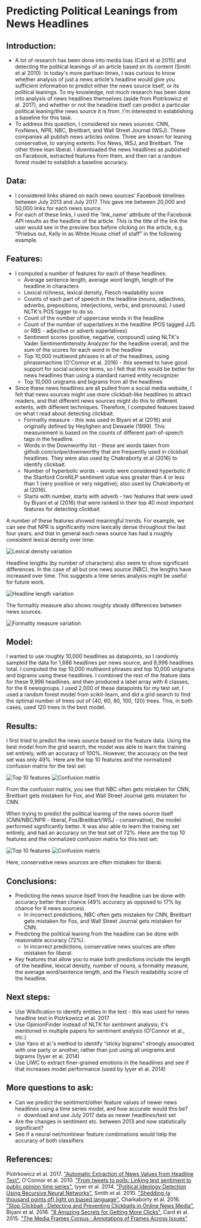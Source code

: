 # Predicting Political Leanings from News Headlines

## Introduction:
* A lot of research has been done into media bias (Card et al 2015) and detecting the political leanings of an article based on its content (Smith et al 2010). In today's more partisan times, I was curious to know whether analysis of just a news article's headline would give you sufficient information to predict either the news source itself, or its political leanings. To my knowledge, not much research has been done into analysis of news headlines themselves (aside from Piotrkowicz et al. 2017), and whether or not the headline itself can predict a particular political leaning/the news source it is from. I'm interested in establishing a baseline for this task.
* To address this question, I considered six news sources: CNN, FoxNews, NPR, NBC, Breitbart, and Wall Street Journal (WSJ). These companies all publish news articles online. Three are known for leaning conservative, to varying extents: Fox News, WSJ, and Breitbart. The other three lean liberal. I downloaded the news headlines as published on Facebook, extracted features from them, and then ran a random forest model to establish a baseline accuracy.

## Data:
* I considered links shared on each news sources' Facebook timelines between July 2013 and July 2017. This gave me between 20,000 and 50,000 links for each news source.
* For each of these links, I used the 'link_name' attribute of the Facebook API results as the headline of the article. This is the title of the link the user would see in the preview box before clicking on the article, e.g. "Priebus out, Kelly in as White House chief of staff" in the following example.


## Features:
* I computed a number of features for each of these headlines:
    * Average sentence length, average word length, length of the headline in characters
    * Lexical richness, lexical density, Flesch readability score
    * Counts of each part of speech in the headline (nouns, adjectives, adverbs, prepositions, interjections, verbs, and pronouns). I used NLTK's POS tagger to do so.
    * Count of the number of uppercase words in the headline
    * Count of the number of superlatives in the headline (POS tagged JJS or RBS - adjective or adverb superlatives)
    * Sentiment scores (positive, negative, compound) using NLTK's Vader SentimentIntensity Analyzer for the headline overall, and the sum of the scores for each word in the headline
    * Top 10,000 multiword phrases in all of the headlines, using phrasemachine (O'Connor et al. 2016) - this seemed to have good support for social science terms, so I felt that this would be better for news headlines than using a standard named entity recognizer
    * Top 10,000 unigrams and bigrams from all the headlines
* Since these news headlines are all pulled from a social media website, I felt that news sources might use more clickbait-like headlines to attract readers, and that different news sources might do this to different extents, with different techniques. Therefore, I computed features based on what I read about detecting clickbait. 
    * Formality measure - this was used in Biyani et al (2016) and originally defined by Heylighen and Dewaele (1999). This measurement is based on the counts of different part-of-speech tags in the headline.
    * Words in the Downworthy list - these are words taken from github.com/snipe/downworthy that are frequently used in clickbait headlines. They were also used by Chakraborty et al (2016) to identify clickbait.
    * Number of hyperbolic words - words were considered hyperbolic if the Stanford CoreNLP sentiment value was greater than 4 or less than 1 (very positive or very negative); also used by Chakraborty et al (2016).
    * Starts with number, starts with adverb - two features that were used by Biyani et al (2016) that were ranked in their top 40 most important features for detecting clickbait

A number of these features showed meaningful trends. For example, we can see that NPR is significantly more lexically dense throughout the last four years, and that in general each news source has had a roughly consistent lexical density over time:

![Lexical density variation](/lexical_density.png)


Headline lengths (by number of characters) also seem to show significant differences. In the case of all but one news source (NBC), the lengths have increased over time. This suggests a time series analysis might be useful for future work.

![Headline length variation](/headline_length.png)


The formality measure also shows roughly steady differences between news sources.

![Formality measure variation](/formality_measure.png)


## Model:
I wanted to use roughly 10,000 headlines as datapoints, so I randomly sampled the data for 1,666 headlines per news source, and 9,996 headlines total. I computed the top 10,000 multiword phrases and top 10,000 unigrams and bigrams using these headlines. I combined the rest of the feature data for these 9,996 headlines, and then produced a label array with 6 classes, for the 6 newsgroups. I used 2,000 of these datapoints for my test set. I used a random forest model from scikit-learn, and did a grid search to find the optimal number of trees out of {40, 60, 80, 100, 120} trees. This, in both cases, used 120 trees in the best model.

## Results:
I first tried to predict the news source based on the feature data. Using the best model from the grid search, the model was able to learn the training set entirely, with an accuracy of 100%. However, the accuracy on the test set was only 49%. Here are the top 10 features and the normalized confusion matrix for the test set:
                        
![Top 10 features](/mif_news_sources.png)
![Confusion matrix](/cnf_matrix_news_sources.png)


From the confusion matrix, you see that NBC often gets mistaken for CNN, Breitbart gets mistaken for Fox, and Wall Street Journal gets mistaken for CNN.

When trying to predict the political leaning of the news source itself (CNN/NBC/NPR - liberal, Fox/Breitbart/WSJ - conservative), the model performed significantly better. It was also able to learn the training set entirely, and had an accuracy on the test set of 72%. Here are the top 10 features and the normalized confusion matrix for this test set:

![Top 10 features](/mif_party.png)
![Confusion matrix](/cnf_matrix_party.png)


Here, conservative news sources are often mistaken for liberal.

## Conclusions:
* Predicting the news source itself from the headline can be done with accuracy better than chance (49% accuracy as opposed to 17% by chance for 6 news sources). 
    * In incorrect predictions, NBC often gets mistaken for CNN, Breitbart gets mistaken for Fox, and Wall Street Journal gets mistaken for CNN.
* Predicting the political leaning from the headline can be done with reasonable accuracy (72%). 
    * In incorrect predictions, conservative news sources are often mistaken for liberal.
* Key features that allow you to make both predictions include the length of the headline, lexical density, number of nouns, a formality measure, the average word/sentence length, and the Flesch readability score of the headline.

## Next steps:
* Use Wikification to identify entities in the text - this was used for news headline text in Piotrkowicz et al. 2017
* Use OpinionFinder instead of NLTK for sentiment analysis; it's mentioned in multiple papers for sentiment analysis (O'Connor et al., etc.)
* Use Yano et al.'s method to identify “sticky bigrams” strongly associated with one party or another, rather than just using all unigrams and bigrams (Iyyer et al. 2014)
* Use LIWC to extract finer-grained emotions in the headlines and see if that increases model performance (used by Iyyer et al. 2014)

## More questions to ask:
* Can we predict the sentiment/other feature values of newer news headlines using a time series model, and how accurate would this be?
    * download and use July 2017 data as newer headlines/test set
* Are the changes in sentiment etc. between 2013 and now statistically significant?
* See if a neural net/nonlinear feature combinations would help the accuracy of both classifiers


## References:
Piotrkowicz et al. 2017. ["Automatic Extraction of News Values from Headline Text".](http://www.aclweb.org/anthology/E17-4007)
O'Connor et al. 2010. ["From tweets to polls: Linking text sentiment to public opinion time series".](https://www.aaai.org/ocs/index.php/ICWSM/ICWSM10/paper/viewFile/1536/1842)
Iyyer et al. 2014. ["Political Ideology Detection Using Recursive Neural Networks".](http://www.aclweb.org/anthology/P14-1105)
Smith et al. 2010. ["Shedding (a thousand points of) light on biased language".](http://dl.acm.org/citation.cfm?id=1866719)
Charkaborty et al. 2016. ["Stop Clickbait : Detecting and Preventing Clickbaits in Online News Media".](http://ieeexplore.ieee.org/document/7752207/)
Biyani et al. 2016. ["8 Amazing Secrets for Getting More Clicks".](https://www.aaai.org/ocs/index.php/AAAI/AAAI16/paper/view/11807)
Card et al. 2015. ["The Media Frames Corpus : Annotations of Frames Across Issues"](http://www.aclweb.org/anthology/P15-2072)

